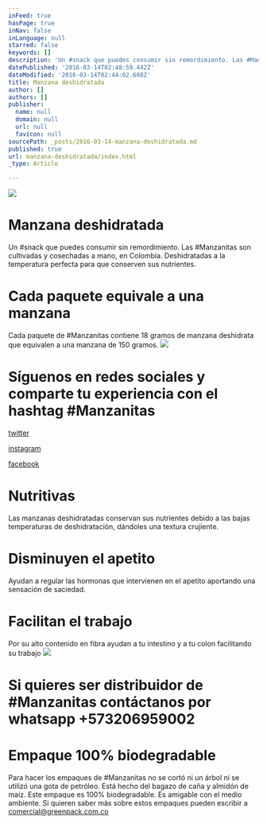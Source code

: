 ```yaml
---
inFeed: true
hasPage: true
inNav: false
inLanguage: null
starred: false
keywords: []
description: 'Un #snack que puedes consumir sin remordimiento. Las #Manzanitas son cultivadas y cosechadas a mano, en Colombia. Deshidratadas a la temperatura perfecta para que conserven sus nutrientes'
datePublished: '2016-03-14T02:48:59.442Z'
dateModified: '2016-03-14T02:44:02.608Z'
title: Manzana deshidratada
author: []
authors: []
publisher:
  name: null
  domain: null
  url: null
  favicon: null
sourcePath: _posts/2016-03-14-manzana-deshidratada.md
published: true
url: manzana-deshidratada/index.html
_type: Article

---
```

![](https://s3-us-west-2.amazonaws.com/the-grid-img/p/5eb757e969caa1e3f66ea98333947f8fb5371ada.jpg)

# Manzana deshidratada

Un \#snack que puedes consumir sin remordimiento. Las \#Manzanitas son cultivadas y cosechadas a mano, en Colombia. Deshidratadas a la temperatura perfecta para que conserven sus nutrientes.

# Cada paquete equivale a una manzana

Cada paquete de \#Manzanitas contiene 18 gramos de manzana deshidrata que equivalen a una manzana de 150 gramos.
![](https://the-grid-user-content.s3-us-west-2.amazonaws.com/55f975dd-66f0-4a6b-9800-149debe9c760.jpg)

# Síguenos en redes sociales y comparte tu experiencia con el  hashtag \#Manzanitas

[twitter][0]

[instagram][1]

[facebook][2]

# Nutritivas 

Las manzanas deshidratadas conservan sus nutrientes debido a las bajas temperaturas de deshidratación, dándoles una textura crujiente.

# Disminuyen el apetito

Ayudan a regular las hormonas que intervienen en el apetito aportando una sensación de saciedad.

# Facilitan el trabajo

Por su alto contenido en fibra ayudan a tu intestino y a tu colon facilitando su trabajo
![](https://the-grid-user-content.s3-us-west-2.amazonaws.com/5eccc03e-71b9-4d59-8425-762e5c38df22.png)

# Si quieres ser distribuidor de \#Manzanitas contáctanos por whatsapp +573206959002

# Empaque 100% biodegradable

Para hacer los empaques de \#Manzanitas no se cortó ni un árbol ni se utilizó una gota de petróleo. Está hecho del bagazo de caña y almidón de maíz. Este empaque es 100% biodegradable. Es amigable con el medio ambiente. Si quieren saber más sobre estos empaques pueden escribir a comercial@greenpack.com.co

  
  


[0]: twitter.com/manzanitasco
[1]: instagram.com/manzanitas.co
[2]: facebook.com/manzanitas.co